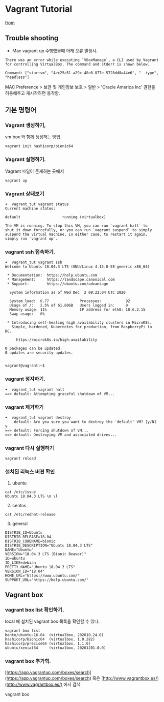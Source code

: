 # Vagrant Tutorial

[from](https://learn.hashicorp.com/tutorials/vagrant/getting-started-index?in=vagrant/getting-started)

## Trouble shooting

- Mac vagrant up 수행했을때 아래 오류 발생시. 

```
There was an error while executing `VBoxManage`, a CLI used by Vagrant
for controlling VirtualBox. The command and stderr is shown below.

Command: ["startvm", "4ec25a51-a29c-48e8-877e-5728dd8a44e6", "--type", "headless"]
```

MAC Preference > 보안 및 개인정보 보호 > 일반 > 'Oracle America Inc' 권한을 허용해주고 재시작하면 동작함. 


## 기본 명령어

### Vagrant 생성하기, 

vm.box 와 함께 생성하는 방법. 

```
vagrant init hashicorp/bionic64
```

### Vagrant 실행하기. 

Vagrant 파일이 존재하는 곳에서 
```
vagrant up
```

### Vagrant 상태보기

```
➜  vagrant_tut vagrant status
Current machine states:

default                   running (virtualbox)

The VM is running. To stop this VM, you can run `vagrant halt` to
shut it down forcefully, or you can run `vagrant suspend` to simply
suspend the virtual machine. In either case, to restart it again,
simply run `vagrant up`.
```

### vagrant ssh 접속하기. 

```
➜  vagrant_tut vagrant ssh
Welcome to Ubuntu 18.04.3 LTS (GNU/Linux 4.15.0-58-generic x86_64)

 * Documentation:  https://help.ubuntu.com
 * Management:     https://landscape.canonical.com
 * Support:        https://ubuntu.com/advantage

  System information as of Wed Dec  2 09:22:04 UTC 2020

  System load:  0.77              Processes:           92
  Usage of /:   2.5% of 61.80GB   Users logged in:     0
  Memory usage: 11%               IP address for eth0: 10.0.2.15
  Swap usage:   0%

 * Introducing self-healing high availability clusters in MicroK8s.
   Simple, hardened, Kubernetes for production, from RaspberryPi to DC.

     https://microk8s.io/high-availability

0 packages can be updated.
0 updates are security updates.


vagrant@vagrant:~$ 
```

### vagrant 정지하기. 

```
➜  vagrant_tut vagrant halt
==> default: Attempting graceful shutdown of VM...
```

### vagrant 제거하기

```
➜  vagrant_tut vagrant destroy
    default: Are you sure you want to destroy the 'default' VM? [y/N] y
==> default: Forcing shutdown of VM...
==> default: Destroying VM and associated drives...
```

### vagrant 다시 실행하기

```
vagrant reload
```

### 설치된 리눅스 버젼 확인 

1. ubuntu
```
cat /etc/issue
Ubuntu 18.04.3 LTS \n \l
```

2. centos
```
cat /etc/redhat-release
```

3. general
```
DISTRIB_ID=Ubuntu
DISTRIB_RELEASE=18.04
DISTRIB_CODENAME=bionic
DISTRIB_DESCRIPTION="Ubuntu 18.04.3 LTS"
NAME="Ubuntu"
VERSION="18.04.3 LTS (Bionic Beaver)"
ID=ubuntu
ID_LIKE=debian
PRETTY_NAME="Ubuntu 18.04.3 LTS"
VERSION_ID="18.04"
HOME_URL="https://www.ubuntu.com/"
SUPPORT_URL="https://help.ubuntu.com/"
```

## Vagrant box

### vagrant box list 확인하기. 

local 에 설치된 vagrant box 목록을 확인할 수 있다. 

```
vagrant box list
bento/ubuntu-16.04  (virtualbox, 202010.24.0)
hashicorp/bionic64  (virtualbox, 1.0.282)
hashicorp/precise64 (virtualbox, 1.1.0)
ubuntu/xenial64     (virtualbox, 20201201.0.0)

```

### vagrant box 추가힉. 

[https://app.vagrantup.com/boxes/search](https://app.vagrantup.com/boxes/search) 혹은 
[http://www.vagrantbox.es/](http://www.vagrantbox.es/) 에서 검색

vagrant box <title> <url>

```
vagrant box add centos7 https://github.com/tommy-muehle/puppet-vagrant-boxes/releases/download/1.1.0/centos-7.0-x86_64.box
```

### vagrant 패키징하기. 

```
vagrant package --output custom-trusty.box
```

### local vagrant box 등록하기

```
vagrant box add Custom-Trusty custom-trusty.box
```

```
➜  vagrant_tut git:(master) ✗ vagrant box list
Custom-Trusty       (virtualbox, 0)
bento/ubuntu-16.04  (virtualbox, 202010.24.0)
centos7             (virtualbox, 0)
hashicorp/bionic64  (virtualbox, 1.0.282)
hashicorp/precise64 (virtualbox, 1.1.0)
ubuntu/xenial64     (virtualbox, 20201201.0.0)
```

### vagrant box 제거하기

```
➜  vagrant_tut git:(master) ✗ vagrant box remove Custom-Trusty
Removing box 'Custom-Trusty' (v0) with provider 'virtualbox'...
```

### vagrant update

```
vagrant box update
```
